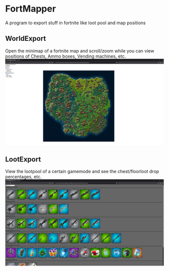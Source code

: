 # FortMapper
A program to export stuff in fortnite like loot pool and map positions

## WorldExport
Open the minimap of a fortnite map and scroll/zoom while you can view positions of Chests, Ammo boxes, Vending machines, etc.
![WorldExport image](images/world.png)

## LootExport
View the lootpool of a certain gamemode and see the chest/floorloot drop percentages, etc.
![LootExport image](images/loot.png)